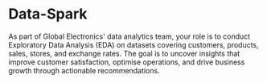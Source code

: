 # Data-Spark
As part of Global Electronics' data analytics team, your role is to conduct Exploratory Data Analysis (EDA) on datasets covering customers, products, sales, stores, and exchange rates. The goal is to uncover insights that improve customer satisfaction, optimise operations, and drive business growth through actionable recommendations.
